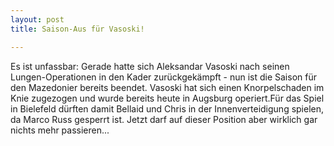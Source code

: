 ```yaml
---
layout: post
title: Saison-Aus für Vasoski!

---
```


Es ist unfassbar: Gerade hatte sich Aleksandar Vasoski nach seinen Lungen-Operationen in den Kader zurückgekämpft - nun ist die Saison für den Mazedonier bereits beendet. Vasoski hat sich einen Knorpelschaden im Knie zugezogen und wurde bereits heute in Augsburg operiert.Für das Spiel in Bielefeld dürften damit Bellaid und Chris in der Innenverteidigung spielen, da Marco Russ gesperrt ist. Jetzt darf auf dieser Position aber wirklich gar nichts mehr passieren...


